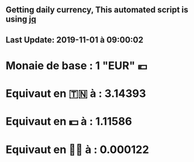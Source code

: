 ## Getting daily currency, This automated script is using [jq](https://stedolan.github.io/jq/)
## Last Update:  2019-11-01 à 09:00:02
 # Monaie de base : 1 "EUR" 💶 
 # Equivaut en 🇹🇳 à :  3.14393 
 # Equivaut en 💵 à : 1.11586
 # Equivaut en 🐱‍💻 à :  0.000122

